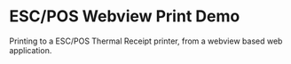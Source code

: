 # ESC/POS Webview Print Demo
Printing to a ESC/POS Thermal Receipt printer, from a webview based web application.
